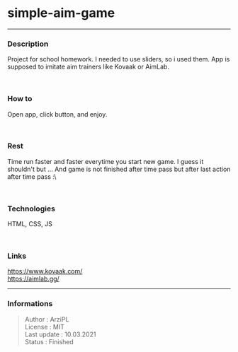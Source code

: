 # simple-aim-game
***
### Description
Project for school homework. I needed to use sliders, so i used them. App is supposed to imitate aim trainers like Kovaak or AimLab.

&nbsp;

### How to
Open app, click button, and enjoy.

&nbsp;

### Rest
Time run faster and faster everytime you start new game. I guess it shouldn't but ... And game is not finished after time pass but after last action after time pass :\

&nbsp;

### Technologies
HTML, CSS, JS

&nbsp;

### Links
https://www.kovaak.com/  
https://aimlab.gg/  

***
### Informations
> Author : ArziPL  
> License : MIT  
> Last update : 10.03.2021  
> Status : Finished  
